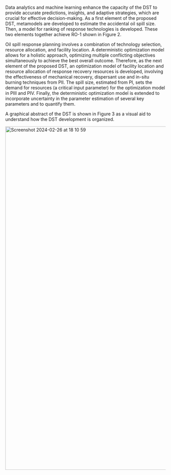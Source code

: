 Data analytics and machine learning enhance the capacity of the DST to provide accurate predictions, insights, and adaptive strategies, which are crucial for effective decision-making. As a first element of the proposed DST, metamodels are developed to estimate the accidental oil spill size. Then, a model for ranking of response technologies is developed. These two elements together achieve RO-1 shown in Figure 2.

Oil spill response planning involves a combination of technology selection, resource allocation, and facility location. A deterministic optimization model allows for a holistic approach, optimizing multiple conflicting objectives simultaneously to achieve the best overall outcome. Therefore, as the next element of the proposed DST, an optimization model of facility location and resource allocation of response recovery resources is developed, involving the effectiveness of mechanical recovery, dispersant use and in-situ burning techniques from PII. The spill size, estimated from PI, sets the demand for resources (a critical input parameter) for the optimization model in PIII and PIV. Finally, the deterministic optimization model is extended to incorporate uncertainty in the parameter estimation of several key parameters and to quantify them. 

A graphical abstract of the DST is shown in Figure 3 as a visual aid to understand how the DST development is organized.

<img width="1077" alt="Screenshot 2024-02-26 at 18 10 59" src="https://github.com/tanmoyie/Decision-Support-Tool/assets/19787712/63c3ef86-4ea8-451c-b905-434c78b5f9f5">
